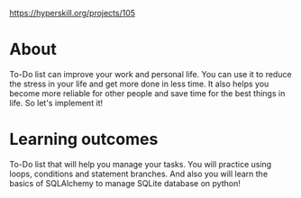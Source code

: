https://hyperskill.org/projects/105
# About
To-Do list can improve your work and personal life. You can use it to reduce the stress in your life and get more done in less time. It also helps you become more reliable for other people and save time for the best things in life. So let's implement it!
# Learning outcomes
To-Do list that will help you manage your tasks. You will practice using loops, conditions and statement branches. And also you will learn the basics of SQLAlchemy to manage SQLite database on python!
